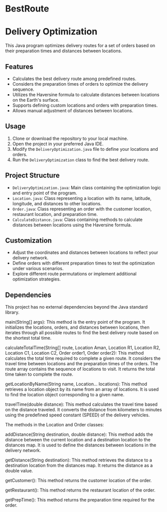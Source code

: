 # BestRoute

# Delivery Optimization

This Java program optimizes delivery routes for a set of orders based on their preparation times and distances between locations.

## Features

- Calculates the best delivery route among predefined routes.
- Considers the preparation times of orders to optimize the delivery sequence.
- Utilizes the Haversine formula to calculate distances between locations on the Earth's surface.
- Supports defining custom locations and orders with preparation times.
- Allows manual adjustment of distances between locations.

## Usage

1. Clone or download the repository to your local machine.
2. Open the project in your preferred Java IDE.
3. Modify the `DeliveryOptimization.java` file to define your locations and orders.
4. Run the `DeliveryOptimization` class to find the best delivery route.

## Project Structure

- `DeliveryOptimization.java`: Main class containing the optimization logic and entry point of the program.
- `Location.java`: Class representing a location with its name, latitude, longitude, and distances to other locations.
- `Order.java`: Class representing an order with the customer location, restaurant location, and preparation time.
- `CalculateDistance.java`: Class containing methods to calculate distances between locations using the Haversine formula.

## Customization

- Adjust the coordinates and distances between locations to reflect your delivery network.
- Define orders with different preparation times to test the optimization under various scenarios.
- Explore different route permutations or implement additional optimization strategies.

## Dependencies

This project has no external dependencies beyond the Java standard library.










main(String[] args): This method is the entry point of the program. It initializes the locations, orders, and distances between locations, then iterates through all possible routes to find the best delivery route based on the shortest total time.

calculateTotalTime(String[] route, Location Aman, Location R1, Location R2, Location C1, Location C2, Order order1, Order order2): This method calculates the total time required to complete a given route. It considers the travel time between locations and the preparation times of the orders. The route array contains the sequence of locations to visit. It returns the total time taken to complete the route.

getLocationByName(String name, Location... locations): This method retrieves a location object by its name from an array of locations. It is used to find the location object corresponding to a given name.

travelTime(double distance): This method calculates the travel time based on the distance traveled. It converts the distance from kilometers to minutes using the predefined speed constant (SPEED) of the delivery vehicles.

The methods in the Location and Order classes:

addDistance(String destination, double distance): This method adds the distance between the current location and a destination location to the distances map. It is used to define the distances between locations in the delivery network.

getDistance(String destination): This method retrieves the distance to a destination location from the distances map. It returns the distance as a double value.

getCustomer(): This method returns the customer location of the order.

getRestaurant(): This method returns the restaurant location of the order.

getPrepTime(): This method returns the preparation time required for the order.

